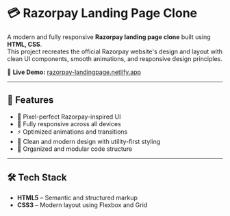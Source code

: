 # 💳 Razorpay Landing Page Clone

A modern and fully responsive **Razorpay landing page clone** built using **HTML, CSS**.  
This project recreates the official Razorpay website's design and layout with clean UI components, smooth animations, and responsive design principles.

🔗 **Live Demo:** [razorpay-landingpage.netlify.app](https://razorpay-landingpage.netlify.app/)

---

## 🚀 Features

- 💠 Pixel-perfect Razorpay-inspired UI  
- 📱 Fully responsive across all devices  
- ⚡ Optimized animations and transitions  
- 🎨 Clean and modern design with utility-first styling  
- 🧩 Organized and modular code structure

---

## 🛠️ Tech Stack

- **HTML5** – Semantic and structured markup  
- **CSS3** – Modern layout using Flexbox and Grid  
